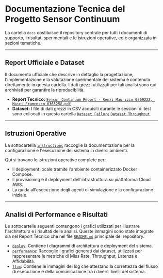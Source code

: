 # Documentazione Tecnica del Progetto Sensor Continuum

La cartella `docs` costituisce il repository centrale per tutti i documenti di supporto, i risultati sperimentali e le istruzioni operative, ed è organizzata in sezioni tematiche.

---

## Report Ufficiale e Dataset

Il documento ufficiale che descrive in dettaglio la progettazione, l'implementazione e la valutazione sperimentale del sistema è contenuto direttamente in questa cartella. I dati grezzi utilizzati per tali analisi sono qui archiviati per garantire la riproducibilità.

* **Report Tecnico:** [`Sensor Continuum Report - Renzi Maurizio 0369222, Masci Francesco 0365258.pdf`](./Sensor%20Continuum%20Report%20-%20Renzi%20Maurizio%200369222,%20Masci%20Francesco%200365258.pdf)
* **Dataset:** I file di dati grezzi in CSV acquisiti durante le sessioni di test sono collocati in questa cartella [`Dataset Failure`](./analyze_failure.csv) [`Dataset Throughput`](./analyze_throughput.csv).

---

## Istruzioni Operative

La sottocartella [`instructions`](./instructions/) raccoglie la documentazione per la configurazione e l'esecuzione del sistema in diversi ambienti.

Qui si trovano le istruzioni operative complete per:
* Il deployment locale tramite l'ambiente containerizzato Docker Compose.
* Il provisioning e il deployment dell'infrastruttura su piattaforma Cloud AWS.
* La guida all'esecuzione degli agenti di simulazione e la configurazione iniziale.

---

## Analisi di Performance e Risultati

Le sottocartelle seguenti contengono i grafici utilizzati per illustrare l'architettura e i risultati delle analisi. Queste immagini sono state integrate sia nel Report Tecnico che nel file [`README.md`](../README.md) principale del repository.

* [`deploy`](./deploy/): Contiene i diagrammi di architettura e deployment del sistema.
* [`performance`](./performance): Raccoglie i grafici generati dai dataset, utilizzati per rappresentare le metriche di Miss Rate, Throughput, Latenza e Affidabilità.
* [`flux`](./flux): Contiene le immagini dei log che attestano la correttezza del flusso di esecuzione e della comunicazione tra i diversi livelli del sistema.
